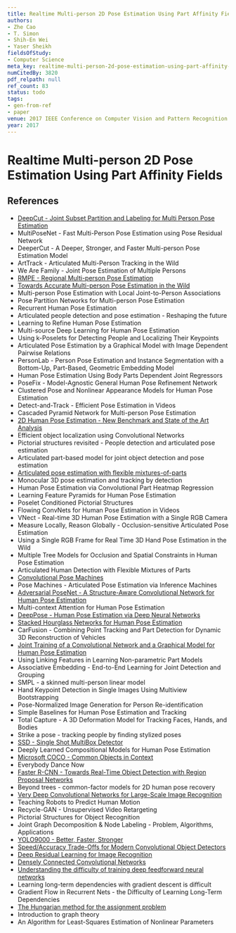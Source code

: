 ```yaml
---
title: Realtime Multi-person 2D Pose Estimation Using Part Affinity Fields
authors:
- Zhe Cao
- T. Simon
- Shih-En Wei
- Yaser Sheikh
fieldsOfStudy:
- Computer Science
meta_key: realtime-multi-person-2d-pose-estimation-using-part-affinity-fields
numCitedBy: 3820
pdf_relpath: null
ref_count: 83
status: todo
tags:
- gen-from-ref
- paper
venue: 2017 IEEE Conference on Computer Vision and Pattern Recognition (CVPR)
year: 2017
---
```


# Realtime Multi-person 2D Pose Estimation Using Part Affinity Fields

## References

- [DeepCut - Joint Subset Partition and Labeling for Multi Person Pose Estimation](./deepcut-joint-subset-partition-and-labeling-for-multi-person-pose-estimation.md)
- MultiPoseNet - Fast Multi-Person Pose Estimation using Pose Residual Network
- DeeperCut - A Deeper, Stronger, and Faster Multi-person Pose Estimation Model
- ArtTrack - Articulated Multi-Person Tracking in the Wild
- We Are Family - Joint Pose Estimation of Multiple Persons
- [RMPE - Regional Multi-person Pose Estimation](./rmpe-regional-multi-person-pose-estimation.md)
- [Towards Accurate Multi-person Pose Estimation in the Wild](./towards-accurate-multi-person-pose-estimation-in-the-wild.md)
- Multi-person Pose Estimation with Local Joint-to-Person Associations
- Pose Partition Networks for Multi-person Pose Estimation
- Recurrent Human Pose Estimation
- Articulated people detection and pose estimation - Reshaping the future
- Learning to Refine Human Pose Estimation
- Multi-source Deep Learning for Human Pose Estimation
- Using k-Poselets for Detecting People and Localizing Their Keypoints
- Articulated Pose Estimation by a Graphical Model with Image Dependent Pairwise Relations
- PersonLab - Person Pose Estimation and Instance Segmentation with a Bottom-Up, Part-Based, Geometric Embedding Model
- Human Pose Estimation Using Body Parts Dependent Joint Regressors
- PoseFix - Model-Agnostic General Human Pose Refinement Network
- Clustered Pose and Nonlinear Appearance Models for Human Pose Estimation
- Detect-and-Track - Efficient Pose Estimation in Videos
- Cascaded Pyramid Network for Multi-person Pose Estimation
- [2D Human Pose Estimation - New Benchmark and State of the Art Analysis](./2d-human-pose-estimation-new-benchmark-and-state-of-the-art-analysis.md)
- Efficient object localization using Convolutional Networks
- Pictorial structures revisited - People detection and articulated pose estimation
- Articulated part-based model for joint object detection and pose estimation
- [Articulated pose estimation with flexible mixtures-of-parts](./articulated-pose-estimation-with-flexible-mixtures-of-parts.md)
- Monocular 3D pose estimation and tracking by detection
- Human Pose Estimation via Convolutional Part Heatmap Regression
- Learning Feature Pyramids for Human Pose Estimation
- Poselet Conditioned Pictorial Structures
- Flowing ConvNets for Human Pose Estimation in Videos
- VNect - Real-time 3D Human Pose Estimation with a Single RGB Camera
- Measure Locally, Reason Globally - Occlusion-sensitive Articulated Pose Estimation
- Using a Single RGB Frame for Real Time 3D Hand Pose Estimation in the Wild
- Multiple Tree Models for Occlusion and Spatial Constraints in Human Pose Estimation
- Articulated Human Detection with Flexible Mixtures of Parts
- [Convolutional Pose Machines](./convolutional-pose-machines.md)
- Pose Machines - Articulated Pose Estimation via Inference Machines
- [Adversarial PoseNet - A Structure-Aware Convolutional Network for Human Pose Estimation](./adversarial-posenet-a-structure-aware-convolutional-network-for-human-pose-estimation.md)
- Multi-context Attention for Human Pose Estimation
- [DeepPose - Human Pose Estimation via Deep Neural Networks](./deeppose-human-pose-estimation-via-deep-neural-networks.md)
- [Stacked Hourglass Networks for Human Pose Estimation](./stacked-hourglass-networks-for-human-pose-estimation.md)
- CarFusion - Combining Point Tracking and Part Detection for Dynamic 3D Reconstruction of Vehicles
- [Joint Training of a Convolutional Network and a Graphical Model for Human Pose Estimation](./joint-training-of-a-convolutional-network-and-a-graphical-model-for-human-pose-estimation.md)
- Using Linking Features in Learning Non-parametric Part Models
- Associative Embedding - End-to-End Learning for Joint Detection and Grouping
- SMPL - a skinned multi-person linear model
- Hand Keypoint Detection in Single Images Using Multiview Bootstrapping
- Pose-Normalized Image Generation for Person Re-identification
- Simple Baselines for Human Pose Estimation and Tracking
- Total Capture - A 3D Deformation Model for Tracking Faces, Hands, and Bodies
- Strike a pose - tracking people by finding stylized poses
- [SSD - Single Shot MultiBox Detector](./ssd-single-shot-multibox-detector.md)
- Deeply Learned Compositional Models for Human Pose Estimation
- [Microsoft COCO - Common Objects in Context](./microsoft-coco-common-objects-in-context.md)
- Everybody Dance Now
- [Faster R-CNN - Towards Real-Time Object Detection with Region Proposal Networks](./faster-r-cnn-towards-real-time-object-detection-with-region-proposal-networks.md)
- Beyond trees - common-factor models for 2D human pose recovery
- [Very Deep Convolutional Networks for Large-Scale Image Recognition](./very-deep-convolutional-networks-for-large-scale-image-recognition.md)
- Teaching Robots to Predict Human Motion
- Recycle-GAN - Unsupervised Video Retargeting
- Pictorial Structures for Object Recognition
- Joint Graph Decomposition & Node Labeling - Problem, Algorithms, Applications
- [YOLO9000 - Better, Faster, Stronger](./yolo9000-better-faster-stronger.md)
- [Speed/Accuracy Trade-Offs for Modern Convolutional Object Detectors](./speed-accuracy-trade-offs-for-modern-convolutional-object-detectors.md)
- [Deep Residual Learning for Image Recognition](./deep-residual-learning-for-image-recognition.md)
- [Densely Connected Convolutional Networks](./densely-connected-convolutional-networks.md)
- [Understanding the difficulty of training deep feedforward neural networks](./understanding-the-difficulty-of-training-deep-feedforward-neural-networks.md)
- Learning long-term dependencies with gradient descent is difficult
- Gradient Flow in Recurrent Nets - the Difficulty of Learning Long-Term Dependencies
- [The Hungarian method for the assignment problem](./the-hungarian-method-for-the-assignment-problem.md)
- Introduction to graph theory
- An Algorithm for Least-Squares Estimation of Nonlinear Parameters

